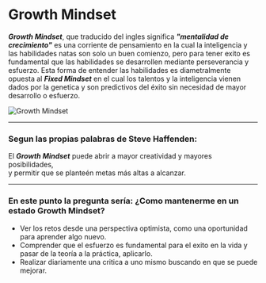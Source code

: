 # Growth Mindset                                

***Growth Mindset***, que traducido del ingles significa ***"mentalidad de crecimiento"*** es una corriente de pensamiento en la cual la inteligencia y las habilidades natas son solo un buen comienzo, pero para tener exito es fundamental que las habilidades se desarrollen mediante perseverancia y esfuerzo. Esta forma de entender las habilidades es diametralmente opuesta al ***Fixed Mindset*** en el cual los talentos y la inteligencia vienen dados por la genetica y son predictivos del éxito sin necesidad de mayor desarrollo o esfuerzo. 

![Growth Mindset](https://atlassianblog.wpengine.com/wp-content/uploads/NewGrowthMindset2.png "Mentalidad de crecimiento")

***
### Segun las propias palabras de Steve Haffenden:
El ***Growth Mindset*** puede abrir a mayor creatividad y mayores posibilidades,  
y permitir que se planteén metas más altas a alcanzar.
***

### En este punto la pregunta sería: ¿Como mantenerme en un estado Growth Mindset?

* Ver los retos desde una perspectiva optimista, como una oportunidad para aprender algo nuevo.
* Comprender que el esfuerzo es fundamental para el exito en la vida y pasar de la teoría a la práctica, aplicarlo. 
* Realizar diariamente una critica a uno mismo buscando en que se puede mejorar.

